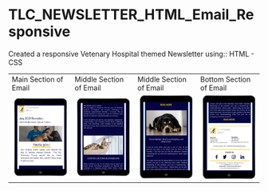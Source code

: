 # TLC_NEWSLETTER_HTML_Email_Responsive
  Created a responsive Vetenary Hospital themed Newsletter using::
  HTML - CSS


<table>
  <tr>
    <td>Main Section of Email</td>
     <td>Middle Section of Email</td>
     <td>Middle Section of Email</td>
     <td>Bottom Section of Email</td>
  </tr>
  <tr>
    <td><img src="img/1-vet.jpeg" width=202.5 ></td>
    <td><img src="img/2-vet.jpeg" width=202.5 ></td>
    <td><img src="img/3-vet.jpeg" width=202.5 ></td>
    <td><img src="img/4-vet.jpeg" width=202.5 ></td>
  </tr>
 </table>
